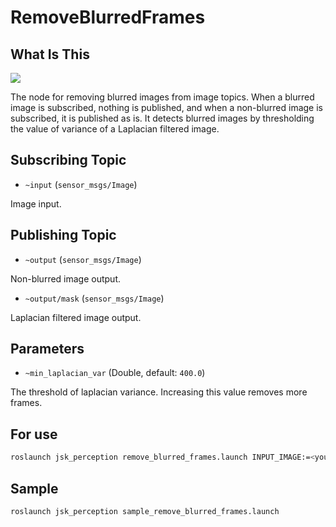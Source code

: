 # RemoveBlurredFrames
## What Is This
![](../images/remove_blurred_frames_demo.gif)

The node for removing blurred images from image topics. When a blurred image is subscribed, nothing is published, and when a non-blurred image is subscribed, it is published as is. It detects blurred images by thresholding the value of variance of a Laplacian filtered image.

## Subscribing Topic
* `~input` (`sensor_msgs/Image`)

Image input.

## Publishing Topic
* `~output` (`sensor_msgs/Image`)

Non-blurred image output.

* `~output/mask` (`sensor_msgs/Image`)

Laplacian filtered image output.

## Parameters
* `~min_laplacian_var` (Double, default: `400.0`)

The threshold of laplacian variance. Increasing this value removes more frames.

## For use

```bash
roslaunch jsk_perception remove_blurred_frames.launch INPUT_IMAGE:=<your image>
```

## Sample

```bash
roslaunch jsk_perception sample_remove_blurred_frames.launch
```

